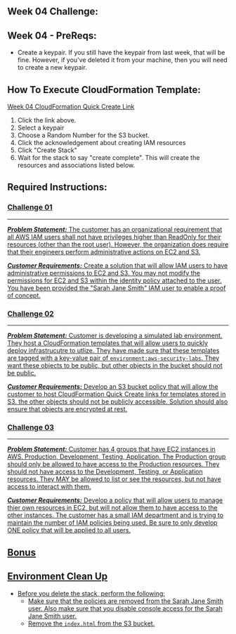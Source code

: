 ## Week 04 Challenge: 

## Week 04 - PreReqs: 
- Create a keypair. If you still have the keypair from last week, that will be fine. However, if you've deleted it from your machine, then you will need to create a new keypair. 

## How To Execute CloudFormation Template:
[Week 04 CloudFormation Quick Create Link](https://us-east-1.console.aws.amazon.com/cloudformation/home?region=us-east-1#/stacks/create/review?templateURL=https://aws-security-labs.s3.amazonaws.com/week-03-cf_template.yml&stackName=week-03-stack)
1. Click the link above.
3. Select a keypair
4. Choose a Random Number for the S3 bucket. 
4. Click the acknowledgement about creating IAM resources
5. Click "Create Stack"
6. Wait for the stack to say "create complete". This will create the resources and associations listed below.

## Required Instructions: 
### **<u>Challenge 01**
***
***Problem Statement:*** The customer has an organizational requirement that all AWS IAM users shall not have privileges higher than ReadOnly for their resources (other than the root user). However, the organization does require that their engineers perform administrative actions on EC2 and S3. 

***Customer Requirements:***
Create a solution that will allow IAM users to have administrative permissions to EC2 and S3. You may not modify the permissions for EC2 and S3 within the identity policy attached to the user. You have been provided the "Sarah Jane Smith" IAM user to enable a proof of concept. 

### **<u>Challenge 02**
***
***Problem Statement:*** Customer is developing a simulated lab environment. They host a CloudFormation templates that will allow users to quickly deploy infrastrucutre to utlize. They have made sure that these templates are tagged with a key-value pair of `environment:aws-security-labs`. They want these objects to be public, but other objects in the bucket should not be public. 

***Customer Requirements:***
Develop an S3 bucket policy that will allow the customer to host CloudFormation Quick Create links for templates stored in S3. the other objects should not be publicly accessible. Solution should also ensure that objects are encrypted at rest. 

### **<u>Challenge 03**
***
***Problem Statement:*** Customer has 4 groups that have EC2 instances in AWS. Production, Development, Testing, Application. The Production group should only be allowed to have access to the Production resources. They should not have access to the Development, Testing, or Application resources. They MAY be allowed to list or see the resources, but not have access to interact with them.  

***Customer Requirements:***
Develop a policy that will allow users to manage thier own resources in EC2, but will not allow them to have access to the other instances. The customer has a small IAM department and is trying to maintain the number of IAM policies being used. Be sure to only develop ONE policy that will be applied to all users. 


## Bonus 


## Environment Clean Up 
- Before you delete the stack, perform the following: 
  - Make sure that the policies are removed from the Sarah Jane Smith user. Also make sure that you disable console access for the Sarah Jane Smith user. 
  - Remove the `index.html` from the S3 bucket. 


